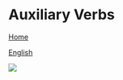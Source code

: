 # Auxiliary Verbs


[Home](all-files-links.md)

[English](all-english-links.md)



<img src="https://images.slideplayer.com/25/7993814/slides/slide_6.jpg">

